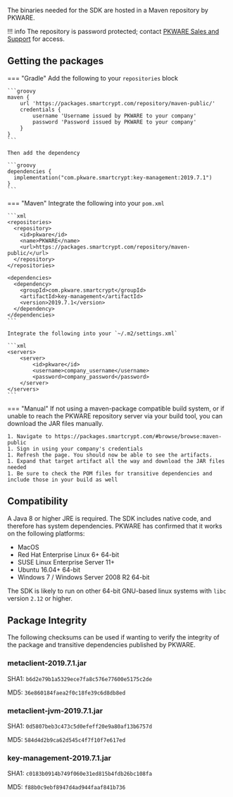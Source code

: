 The binaries needed for the SDK are hosted in a Maven repository by PKWARE.

!!! info
    The repository is password protected; contact [PKWARE Sales and Support](mailto:sales@pkware.com) for access.

## Getting the packages

=== "Gradle"
    Add the following to your `repositories` block

    ```groovy
    maven {
        url 'https://packages.smartcrypt.com/repository/maven-public/'
        credentials {
            username 'Username issued by PKWARE to your company'
            password 'Password issued by PKWARE to your company'
        }
    }
    ```

    Then add the dependency

    ```groovy
    dependencies {
      implementation("com.pkware.smartcrypt:key-management:2019.7.1")
    }
    ```

=== "Maven"
    Integrate the following into your `pom.xml`

    ```xml
    <repositories>
      <repository>
        <id>pkware</id>
        <name>PKWARE</name>
        <url>https://packages.smartcrypt.com/repository/maven-public/</url>
      </repository>
    </repositories>

    <dependencies>
      <dependency>
        <groupId>com.pkware.smartcrypt</groupId>
        <artifactId>key-management</artifactId>
        <version>2019.7.1</version>
      </dependency>
    </dependencies>
    ```

    Integrate the following into your `~/.m2/settings.xml`

    ```xml
    <servers>
        <server>
            <id>pkware</id>
            <username>company_username</username>
            <password>company_password</password>
        </server>
    </servers>
    ```

=== "Manual"
    If not using a maven-package compatible build system, or if unable to reach the PKWARE repository server via your build tool, you can download the JAR files manually.

    1. Navigate to https://packages.smartcrypt.com/#browse/browse:maven-public
    1. Sign in using your company's credentials
    1. Refresh the page. You should now be able to see the artifacts.
    1. Expand that target artifact all the way and download the JAR files needed
    1. Be sure to check the POM files for transitive dependencies and include those in your build as well

## Compatibility

A Java 8 or higher JRE is required. The SDK includes native code, and therefore has system dependencies. PKWARE has confirmed that it works on the following platforms:

- MacOS
- Red Hat Enterprise Linux 6+ 64-bit
- SUSE Linux Enterprise Server 11+
- Ubuntu 16.04+ 64-bit
- Windows 7 / Windows Server 2008 R2 64-bit

The SDK is likely to run on other 64-bit GNU-based linux systems with `libc` version `2.12` or higher.

## Package Integrity
The following checksums can be used if wanting to verify the integrity of the package and transitive dependencies published by PKWARE.

### metaclient-2019.7.1.jar

SHA1: `b6d2e79b1a5329ece7fa8c576e77600e5175c2de`

MD5: `36e860184faea2f0c18fe39c6d8db8ed`

### metaclient-jvm-2019.7.1.jar

SHA1: `0d5807beb3c473c5d0efeff20e9a80af13b6757d`

MD5: `584d4d2b9ca62d545c4f7f10f7e617ed`

### key-management-2019.7.1.jar

SHA1: `c0183b0914b749f060e31ed815b4fdb26bc108fa`

MD5: `f88b0c9ebf8947d4ad944faaf841b736`